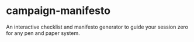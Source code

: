 # campaign-manifesto
An interactive checklist and manifesto generator to guide your session zero for any pen and paper system.

